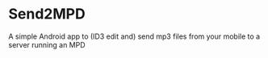 Send2MPD
========

A simple Android app to (ID3 edit and) send mp3 files from your mobile to a server running an MPD